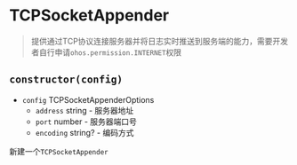 # TCPSocketAppender

> 提供通过TCP协议连接服务器并将日志实时推送到服务端的能力，需要开发者自行申请`ohos.permission.INTERNET`权限

## `constructor(config)`

- `config` TCPSocketAppenderOptions
    - `address` string - 服务器地址
    - `port` number - 服务器端口号
    - `encoding` string? - 编码方式

新建一个`TCPSocketAppender`